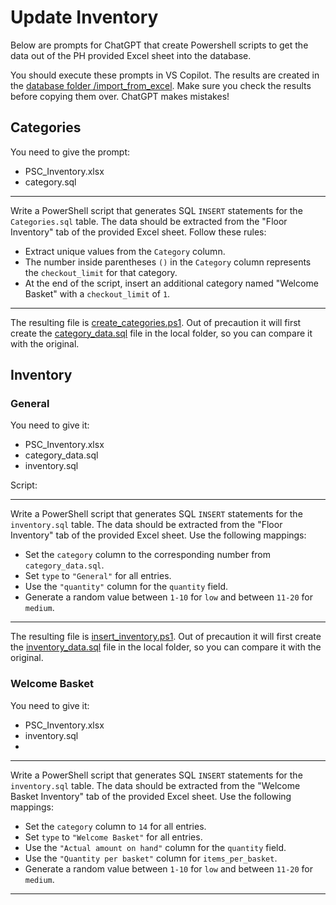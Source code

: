 # Update Inventory

Below are prompts for ChatGPT that create Powershell scripts to get the data out of the PH provided Excel sheet into the database. 

You should execute these prompts in VS Copilot. 
The results are created in the [database folder /import_from_excel](../../database/import_from_excel).
Make sure you check the results before copying them over. 
ChatGPT makes mistakes!

## Categories

You need to give the prompt:

- PSC_Inventory.xlsx
- category.sql

--------
Write a PowerShell script that generates SQL `INSERT` statements for the `Categories.sql` table. The data should be extracted from the "Floor Inventory" tab of the provided Excel sheet. Follow these rules:

- Extract unique values from the `Category` column.
- The number inside parentheses `()` in the `Category` column represents the `checkout_limit` for that category.
- At the end of the script, insert an additional category named "Welcome Basket" with a `checkout_limit` of `1`.

-------------

The resulting file is [create_categories.ps1](../../database/import_from_excel/create_categories.ps1). Out of precaution it will first create the [category_data.sql](../../database/import_from_excel/category_data.sql) file in the local folder, so you can compare it with the original.

## Inventory

### General

You need to give it:

- PSC_Inventory.xlsx
- category_data.sql
- inventory.sql

Script:

---------------
Write a PowerShell script that generates SQL `INSERT` statements for the `inventory.sql` table. The data should be extracted from the "Floor Inventory" tab of the provided Excel sheet. Use the following mappings:
- Set the `category` column to the corresponding number from `category_data.sql`.
- Set `type` to `"General"` for all entries.
- Use the `"quantity"` column for the `quantity` field.
- Generate a random value between `1-10` for `low` and between `11-20` for `medium`.
----------------------


The resulting file is [insert_inventory.ps1](../../database/import_from_excel/insert_inventory.ps1). Out of precaution it will first create the [inventory_data.sql](../../database/import_from_excel/inventory_data.sql) file in the local folder, so you can compare it with the original.

### Welcome Basket

You need to give it:

- PSC_Inventory.xlsx
- inventory.sql
- 

---------------
Write a PowerShell script that generates SQL `INSERT` statements for the `inventory.sql` table. The data should be extracted from the "Welcome Basket Inventory" tab of the provided Excel sheet. Use the following mappings:
- Set the `category` column to `14` for all entries.
- Set `type` to `"Welcome Basket"` for all entries.
- Use the `"Actual amount on hand"` column for the `quantity` field.
- Use the `"Quantity per basket"` column for `items_per_basket`.
- Generate a random value between `1-10` for `low` and between `11-20` for `medium`.
----------------------